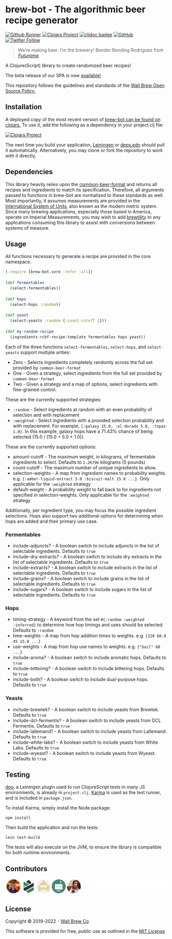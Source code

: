 # brew-bot - The algorithmic beer recipe generator

[![Github Runner](https://github.com/wall-brew-co/brew-bot/workflows/Clojurescript%20CI/badge.svg)](https://github.com/Wall-Brew-Co/brew-bot/actions?query=workflow%3A%22Clojurescript+CI%22)
[![Clojars Project](https://img.shields.io/clojars/v/com.wallbrew/brew-bot.svg)](https://clojars.org/com.wallbrew/brew-bot)
[![cljdoc badge](https://cljdoc.org/badge/com.wallbrew/brew-bot)](https://cljdoc.org/d/com.wallbrew/brew-bot/CURRENT)
[![GitHub](https://img.shields.io/github/license/Wall-Brew-Co/brew-bot)](https://github.com/Wall-Brew-Co/brew-bot-ui/blob/master/LICENSE)
[![Twitter Follow](https://img.shields.io/twitter/follow/WallBrew?style=social)](https://twitter.com/WallBrew)

> We’re making beer. I’m the brewery!
> Bender Bending Rodriguez from [*Futurama*](https://www.imdb.com/title/tt0149460/)

A Clojure(Script) library to create randomized beer recipes!

The beta release of our SPA is now [available!](https://brewbot.wallbrew.com/)

This repository follows the guidelines and standards of the [Wall Brew Open Source Policy.](https://github.com/Wall-Brew-Co/open-source "Our open source guidelines")

## Installation

A deployed copy of the most recent version of [brew-bot can be found on clojars.](https://clojars.org/com.wallbrew/brew-bot)
To use it, add the following as a dependency in your project.clj file:

[![Clojars Project](http://clojars.org/com.wallbrew/brew-bot/latest-version.svg)](http://clojars.org/com.wallbrew/brew-bot)

The next time you build your application, [Leiningen](https://leiningen.org/) or [deps.edn](https://clojure.org/guides/deps_and_cli) should pull it automatically.
Alternatively, you may clone or fork the repository to work with it directly.

## Dependencies

This library heavily relies upon the [common-beer-format](https://github.com/Wall-Brew-Co/common-beer-format) and returns all recipes and ingredients to match its specification.
Therefore, all arguments passed to functions in brew-bot are normalized to these standards as well.
Most importantly, it assumes measurements are provided in the [International System of Units](https://en.wikipedia.org/wiki/International_System_of_Units), also known as the modern metric system.
Since many brewing applications, especially those based in America, operate on Imperial Measurements, you may wish to add [brewtility](https://github.com/Wall-Brew-Co/brewtility) to any applications consuming this library to assist with conversions between systems of measure.

## Usage

All functions necessary to generate a recipe are provided in the core namespace.

```clj
(:require [brew-bot.core :refer :all])

(def fermentables
  (select-fermentables))

(def hops
  (select-hops :random))

(def yeast
  (select-yeasts :random {:count-cutoff 1}))

(def my-random-recipe
  (ingredients->cbf-recipe-template fermentables hops yeast))
```

Each of the three functions `select-fermentables`, `select-hops`, and `select-yeasts` support multiple arities:

- Zero - Selects ingredients completely randomly across the full set provided by `common-beer-format`
- One - Given a strategy, select ingredients from the full set provided by `common-beer-format`
- Two - Given a strategy and a map of options, select ingredients with fine-grained control.

These are the currently supported strategies:

- `:random` - Select ingredients at random with an even probability of selection and with replacement
- `:weighted` - Select ingredients with a provided selection probability and with replacement. For example, `{:galaxy 15.0, :el-dorado 5.0, :topaz 1.0}`. In this example, galaxy hops have a 71.43% chance of being selected (15.0 / (15.0 + 5.0 + 1.0)).

These are the currently supported options:

- amount-cutoff - The maximum weight, in kilograms, of fermentable ingredients to select. Defaults to `2.26796` kilograms (5 pounds)
- count-cutoff - The maximum number of unique ingredients to allow.
- selection-weights - A map from ingredient names to probability weights. e.g. `{:amber-liquid-extract 5.0 :biscuit-malt 15.0 ...}`. Only applicable for the `:weighted` strategy
- default-weight - A probability weight to fall back to for ingredients not specified in selection-weights. Only applicable for the `:weighted` strategy

Additionally, per ingredient type, you may focus the possible ingredient selections.
Hops also support two additional options for determining when hops are added and their primary use case.

### Fermentables

- include-adjuncts? - A boolean switch to include adjuncts in the list of selectable ingredients. Defaults to `true`
- include-dry-extracts? - A boolean switch to include dry extracts in the list of selectable ingredients. Defaults to `true`
- include-extracts? - A boolean switch to include extracts in the list of selectable ingredients. Defaults to `true`
- include-grains? - A boolean switch to include grains in the list of selectable ingredients. Defaults to `true`
- include-sugars? - A boolean switch to include sugars in the list of selectable ingredients. Defaults to `true`

### Hops

- timing-strategy - A keyword from the set `#{:random :weighted :inferred}` to determine how hop timings and uses should be selected. Defaults to `:random`
- time-weights - A map from hop addition times to weights. e.g. `{120 60.0 45 15.0 ...}`
- use-weights - A map from hop use names to weights. e.g. `{"boil" 60 ...}`
- include-aroma? - A boolean switch to include aromatic hops. Defaults to `true`
- include-bittering? - A boolean switch to include bittering hops. Defaults to `true`
- include-both? - A boolean switch to include dual-purpose hops. Defaults to `true`

### Yeasts

- include-brewtek? - A boolean switch to include yeasts from Brewtek. Defaults to `true`
- include-dcl-fermentis? - A boolean switch to include yeasts from DCL Fermentis. Defaults to `true`
- include-lallemand? - A boolean switch to include yeasts from Lallemand. Defaults to `true`
- include-white-labs? - A boolean switch to include yeasts from White Labs. Defaults to `true`
- include-wyeast? - A boolean switch to include yeasts from Wyeast. Defaults to `true`

## Testing

[doo](https://github.com/bensu/doo), a Leiningen plugin used to run ClojureScript tests in many JS environments, is already in `project.clj`.
[Karma](https://karma-runner.github.io/latest/index.html) is used as the test runner, and is included in `package.json`.

To install Karma, simply install the Node package:

```shell
npm install
```

Then build the application and run the tests:

```shell
lein test-build
```

The tests will also execute on the JVM, to ensure the library is compatible for both runtime environments.

## Contributors

<a href="https://github.com/Wall-Brew-Co/brew-bot/graphs/contributors"><img src="https://raw.githubusercontent.com/Wall-Brew-Co/brew-bot/master/CONTRIBUTORS.svg" alt="The GitHub profile pictures of all current contributors. Clicking this image will lead you to the GitHub contribution graph." /></a>

## License

Copyright © 2019-2022 - [Wall Brew Co](https://wallbrew.com/)

This software is provided for free, public use as outlined in the [MIT License](https://github.com/Wall-Brew-Co/brew-bot/blob/master/LICENSE)
